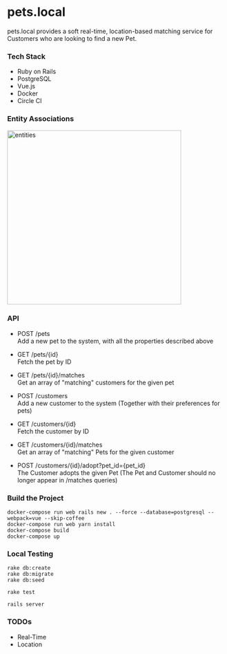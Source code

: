 # pets.local

pets.local provides a soft real-time, location-based matching service for Customers who are looking to find a new Pet.

### Tech Stack
* Ruby on Rails
* PostgreSQL
* Vue.js
* Docker
* Circle CI

### Entity Associations
<img width="403" alt="entities" src="https://user-images.githubusercontent.com/4859095/45280836-81644c80-b508-11e8-92af-5c3be9d79bd4.png">

### API
* POST /pets
<br />Add a new pet to the system, with all the properties described above

* GET /pets/{id}
<br />Fetch the pet by ID

* GET /pets/{id}/matches
<br />Get an array of "matching" customers for the given pet

* POST /customers
<br />Add a new customer to the system (Together with their preferences for pets)

* GET /customers/{id}
<br />Fetch the customer by ID

* GET /customers/{id}/matches
<br />Get an array of "matching" Pets for the given customer

* POST /customers/{id}/adopt?pet_id={pet_id}
<br />The Customer adopts the given Pet (The Pet and Customer should no longer appear in /matches queries)

### Build the Project
```
docker-compose run web rails new . --force --database=postgresql --webpack=vue --skip-coffee
docker-compose run web yarn install
docker-compose build
docker-compose up
```

### Local Testing
```
rake db:create
rake db:migrate
rake db:seed

rake test

rails server
```

### TODOs
* Real-Time
* Location
